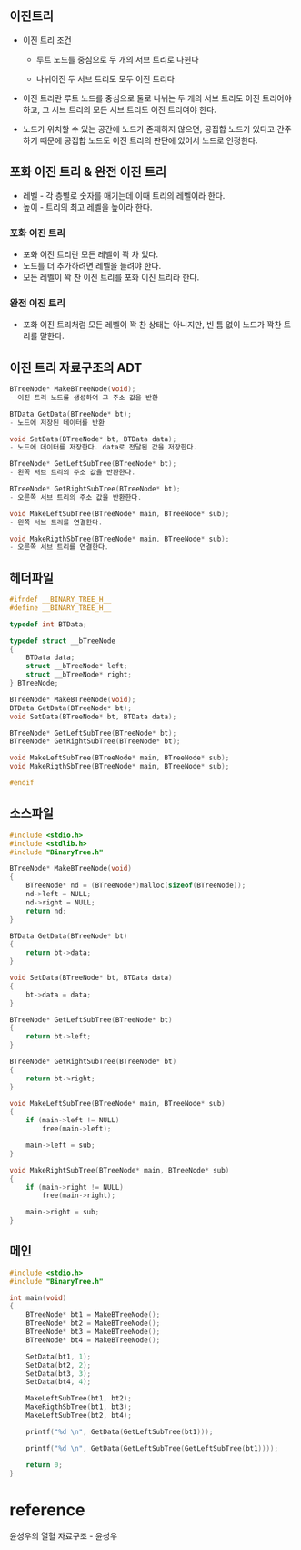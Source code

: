 ## 이진트리
- 이진 트리 조건
  - 루트 노드를 중심으로 두 개의 서브 트리로 나뉜다
  
  - 나뉘어진 두 서브 트리도 모두 이진 트리다
- 이진 트리란 루트 노드를 중심으로 둘로 나뉘는 두 개의 서브 트리도 이진 트리어야 하고, 그 서브 트리의 모든 서브 트리도 이진 트리여야 한다.

- 노드가 위치할 수 있는 공간에 노드가 존재하지 않으면, 공집합 노드가 있다고 간주하기 때문에 공집합 노드도 이진 트리의 판단에 있어서 노드로 인정한다.

## 포화 이진 트리 & 완전 이진 트리
- 레벨 - 각 층별로 숫자를 매기는데 이때 트리의 레벨이라 한다.
- 높이 - 트리의 최고 레벨을 높이라 한다.

### 포화 이진 트리
- 포화 이진 트리란 모든 레벨이 꽉 차 있다.
- 노드를 더 추가하려면 레벨을 늘려야 한다.
- 모든 레벨이 꽉 찬 이진 트리를 포화 이진 트리라 한다.

### 완전 이진 트리
- 포화 이진 트리처럼 모든 레벨이 꽉 찬 상태는 아니지만, 빈 틈 없이 노드가 꽉찬 트리를 말한다.

## 이진 트리 자료구조의 ADT
```c
BTreeNode* MakeBTreeNode(void);
- 이진 트리 노드를 생성하여 그 주소 값을 반환 

BTData GetData(BTreeNode* bt);
- 노드에 저장된 데이터를 반환

void SetData(BTreeNode* bt, BTData data);
- 노드에 데이터를 저장한다. data로 전달된 값을 저장한다.

BTreeNode* GetLeftSubTree(BTreeNode* bt);
- 왼쪽 서브 트리의 주소 값을 반환한다.

BTreeNode* GetRightSubTree(BTreeNode* bt);
- 오른쪽 서브 트리의 주소 값을 반환한다.

void MakeLeftSubTree(BTreeNode* main, BTreeNode* sub);
- 왼쪽 서브 트리를 연결한다.

void MakeRigthSbTree(BTreeNode* main, BTreeNode* sub);
- 오른쪽 서브 트리를 연결한다.
```

## 헤더파일
```c
#ifndef __BINARY_TREE_H__
#define __BINARY_TREE_H__

typedef int BTData;

typedef struct __bTreeNode
{
	BTData data;
	struct __bTreeNode* left;
	struct __bTreeNode* right;
} BTreeNode;

BTreeNode* MakeBTreeNode(void);
BTData GetData(BTreeNode* bt);
void SetData(BTreeNode* bt, BTData data);

BTreeNode* GetLeftSubTree(BTreeNode* bt);
BTreeNode* GetRightSubTree(BTreeNode* bt);

void MakeLeftSubTree(BTreeNode* main, BTreeNode* sub);
void MakeRigthSbTree(BTreeNode* main, BTreeNode* sub);

#endif
```

## 소스파일
```c
#include <stdio.h>
#include <stdlib.h>
#include "BinaryTree.h"

BTreeNode* MakeBTreeNode(void)
{
	BTreeNode* nd = (BTreeNode*)malloc(sizeof(BTreeNode));
	nd->left = NULL;
	nd->right = NULL;
	return nd;
}

BTData GetData(BTreeNode* bt)
{
	return bt->data;
}

void SetData(BTreeNode* bt, BTData data)
{
	bt->data = data;
}

BTreeNode* GetLeftSubTree(BTreeNode* bt)
{
	return bt->left;
}

BTreeNode* GetRightSubTree(BTreeNode* bt)
{
	return bt->right;
}

void MakeLeftSubTree(BTreeNode* main, BTreeNode* sub)
{
	if (main->left != NULL)
		free(main->left);

	main->left = sub;
}

void MakeRightSubTree(BTreeNode* main, BTreeNode* sub)
{
	if (main->right != NULL)
		free(main->right);

	main->right = sub;
}
```

## 메인
```c
#include <stdio.h>
#include "BinaryTree.h"

int main(void)
{
	BTreeNode* bt1 = MakeBTreeNode();
	BTreeNode* bt2 = MakeBTreeNode();
	BTreeNode* bt3 = MakeBTreeNode();
	BTreeNode* bt4 = MakeBTreeNode();

	SetData(bt1, 1);
	SetData(bt2, 2);
	SetData(bt3, 3);
	SetData(bt4, 4);

	MakeLeftSubTree(bt1, bt2);
	MakeRigthSbTree(bt1, bt3);
	MakeLeftSubTree(bt2, bt4);

	printf("%d \n", GetData(GetLeftSubTree(bt1)));

	printf("%d \n", GetData(GetLeftSubTree(GetLeftSubTree(bt1))));

	return 0;
}
```

# reference
윤성우의 열혈 자료구조 - 윤성우
